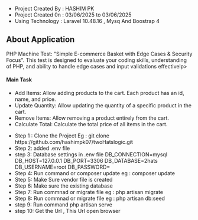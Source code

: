 
<ul>
    <li>Project Created By  : HASHIM PK  </li>
    <li>Project Created 0n  : 03/06/2025 to 03/06/2025 </li>
    <li>Using Technology    : Laravel 10.48.16 , Mysq And Boostrap 4   </li>
</ul>


<h2 style="font-weight: bold";>About Application</h2>
<p>PHP Machine Test:  "Simple E-commerce Basket with Edge Cases & Security Focus". This test is designed to evaluate your coding skills, understanding of PHP, and ability to handle edge cases and input validations effectivelp>
<h4>Main Task </h4>
<ul> 
<li>Add Items: Allow adding products to the cart. Each product has an id, name, and
price.</li>
<li> Update Quantity: Allow updating the quantity of a specific product in the cart.</li>
<li> Remove Items: Allow removing a product entirely from the cart.</li>
<li> Calculate Total: Calculate the total price of all items in the cart.</li>
</ul>
<ul>
    <li>Step 1 : Clone the Project Eg : git clone  https://github.com/hashimpk07/twoHatslogic.git  </li>
    <li>Step 2: added .env file</li>
    <li>step 3: Database settings in .env file 
           DB_CONNECTION=mysql 
           DB_HOST=127.0.0.1 
           DB_PORT=3306 
           DB_DATABASE=2hats  
           DB_USERNAME=root 
           DB_PASSWORD= 
    </li>
    <li>Step 4: Run command or composer update eg : composer update </li>
    <li>Step 5: Make Sure vendor file is created </li>
    <li>Step 6: Make sure the existing database</li>
    <li>Step 7: Run commnad or migrate file eg : php artisan migrate</li>
    <li>Step 8: Run commnad or migrate file eg : php artisan db:seed</li>
    <li>step 9: Run command php artisan serve</li>
    <li>step 10: Get the Url , This Url open browser </li>
   
</ul>

